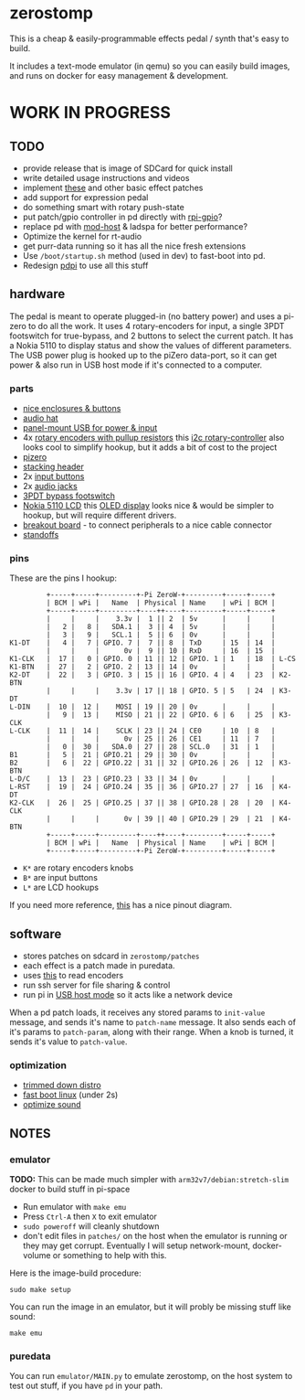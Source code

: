 # zerostomp

This is a cheap & easily-programmable effects pedal / synth that's easy to build.

It includes a text-mode emulator (in qemu) so you can easily build images, and runs on docker for easy management & development.

# WORK IN PROGRESS

## TODO

* provide release that is image of SDCard for quick install
* write detailed usage instructions and videos
* implement [these](https://guitarextended.wordpress.com/audio-effects-for-guitar-with-pure-data/) and other basic effect patches
* add support for expression pedal
* do something smart with rotary push-state
* put patch/gpio controller in pd directly with [rpi-gpio](http://nyu-waverlylabs.org/rpi-gpio/)?
* replace pd with [mod-host](https://github.com/moddevices/mod-host) & ladspa for better performance?
* Optimize the kernel for rt-audio
* get purr-data running so it has all the nice fresh extensions
* Use `/boot/startup.sh` method (used in dev) to fast-boot into pd.
* Redesign [pdpi](https://github.com/konsumer/pdpi) to use all this stuff


## hardware

The pedal is meant to operate plugged-in (no battery power) and uses a pi-zero to do all the work. It uses 4 rotary-encoders for input, a single 3PDT footswitch for true-bypass, and 2 buttons to select the current patch. It has a Nokia 5110 to display status and show the values of different parameters. The USB power plug is hooked up to the piZero data-port, so it can get power & also run in USB host mode if it's connected to a computer.

### parts

* [nice enclosures & buttons](https://www.mammothelectronics.com/)
* [audio hat](https://www.amazon.com/gp/product/B075V1VNDD/ref=ppx_yo_dt_b_asin_title_o02_s00?ie=UTF8&psc=1)
* [panel-mount USB for power & input](https://www.adafruit.com/product/4217)
* 4x [rotary encoders with pullup resistors](https://www.amazon.com/gp/product/B06XQTHDRR/ref=ppx_yo_dt_b_asin_title_o01_s00?ie=UTF8&psc=1) this [i2c rotary-controller](https://www.tindie.com/products/saimon/i2cencoder-v2-connect-multiple-encoder-on-i2c-bus/) also looks cool to simplify hookup, but it adds a bit of cost to the project
* [pizero](https://www.adafruit.com/product/2885)
* [stacking header](https://www.amazon.com/gp/product/B071XCHZNB/ref=ppx_yo_dt_b_asin_title_o00_s00?ie=UTF8&psc=1)
* 2x [input buttons](https://www.amazon.com/gp/product/B076V2QYSJ/ref=ppx_yo_dt_b_asin_title_o01_s00?ie=UTF8&psc=1)
* 2x [audio jacks](https://www.amazon.com/gp/product/B00CO6Q1II/ref=ppx_yo_dt_b_asin_title_o01_s00?ie=UTF8&psc=1)
* [3PDT bypass footswitch](https://www.mammothelectronics.com/collections/footswitches/products/3pdt-ls-pro-footswitch)
* [Nokia 5110 LCD](https://www.adafruit.com/product/338) this [OLED display](https://www.amazon.com/MakerFocus-Display-SSD1306-3-3V-5V-Arduino/dp/B0761LV1SD/ref=pd_rhf_dp_s_all_spx_wp_0_3/134-4039483-3143422?_encoding=UTF8&pd_rd_i=B0761LV1SD&pd_rd_r=17ceed7d-2098-49cf-ae9b-a86382757db0&pd_rd_w=7hfrp&pd_rd_wg=BXBz1&pf_rd_p=ffd394b3-6bb0-43ec-8bd8-b3dd44ab44d6&pf_rd_r=0RZCJGGR9AV8SPX9KTTX&refRID=0RZCJGGR9AV8SPX9KTTX&th=1) looks nice & would be simpler to hookup, but will require different drivers.
* [breakout board](https://www.buyapi.ca/product/raspberry-pi-3-cobbler-breakout-kit/) - to connect peripherals to a nice cable connector
* [standoffs](https://www.buyapi.ca/product/brass-m2-5-standoffs-for-pi-hats-pack-of-4/)

### pins

These are the pins I hookup:

```
         +-----+-----+---------+-Pi ZeroW-+---------+-----+-----+
         | BCM | wPi |   Name  | Physical | Name    | wPi | BCM |
         +-----+-----+---------+----++----+---------+-----+-----+
         |     |     |    3.3v |  1 || 2  | 5v      |     |     |
         |   2 |   8 |   SDA.1 |  3 || 4  | 5v      |     |     |
         |   3 |   9 |   SCL.1 |  5 || 6  | 0v      |     |     |
K1-DT    |   4 |   7 | GPIO. 7 |  7 || 8  | TxD     | 15  | 14  |
         |     |     |      0v |  9 || 10 | RxD     | 16  | 15  |
K1-CLK   |  17 |   0 | GPIO. 0 | 11 || 12 | GPIO. 1 | 1   | 18  | L-CS
K1-BTN   |  27 |   2 | GPIO. 2 | 13 || 14 | 0v      |     |     |
K2-DT    |  22 |   3 | GPIO. 3 | 15 || 16 | GPIO. 4 | 4   | 23  | K2-BTN
         |     |     |    3.3v | 17 || 18 | GPIO. 5 | 5   | 24  | K3-DT
L-DIN    |  10 |  12 |    MOSI | 19 || 20 | 0v      |     |     |
         |   9 |  13 |    MISO | 21 || 22 | GPIO. 6 | 6   | 25  | K3-CLK
L-CLK    |  11 |  14 |    SCLK | 23 || 24 | CE0     | 10  | 8   | 
         |     |     |      0v | 25 || 26 | CE1     | 11  | 7   |
         |   0 |  30 |   SDA.0 | 27 || 28 | SCL.0   | 31  | 1   |
B1       |   5 |  21 | GPIO.21 | 29 || 30 | 0v      |     |     |
B2       |   6 |  22 | GPIO.22 | 31 || 32 | GPIO.26 | 26  | 12  | K3-BTN
L-D/C    |  13 |  23 | GPIO.23 | 33 || 34 | 0v      |     |     |
L-RST    |  19 |  24 | GPIO.24 | 35 || 36 | GPIO.27 | 27  | 16  | K4-DT
K2-CLK   |  26 |  25 | GPIO.25 | 37 || 38 | GPIO.28 | 28  | 20  | K4-CLK
         |     |     |      0v | 39 || 40 | GPIO.29 | 29  | 21  | K4-BTN
         +-----+-----+---------+----++----+---------+-----+-----+
         | BCM | wPi |   Name  | Physical | Name    | wPi | BCM |
         +-----+-----+---------+-Pi ZeroW-+---------+-----+-----+

```

* `K*` are rotary encoders knobs
* `B*` are input buttons
* `L*` are LCD hookups

If you need more reference, [this](https://cdn.sparkfun.com/assets/learn_tutorials/6/7/6/PiZero_1.pdf) has a nice pinout diagram.

## software

* stores patches on sdcard in `zerostomp/patches`
* each effect is a patch made in puredata.
* uses [this](https://github.com/modmypi/Rotary-Encoder/blob/master/rotary_encoder.py) to read encoders
* run ssh server for file sharing & control
* run pi in [USB host mode](https://gist.github.com/gbaman/975e2db164b3ca2b51ae11e45e8fd40a) so it acts like a network device

When a pd patch loads, it receives any stored params to `init-value` message, and sends it's name to `patch-name` message. It also sends each of it's params to `patch-param`, along with their range. When a knob is turned, it sends it's value to `patch-value`.

### optimization

* [trimmed down distro](https://gist.github.com/hhromic/78e3d849ec239b6a4789ae8842701838)
* [fast boot linux](http://himeshp.blogspot.com/2018/08/fast-boot-with-raspberry-pi.html) (under 2s)
* [optimize sound](https://wiki.linuxaudio.org/wiki/raspberrypi)

## NOTES

### emulator

**TODO:** This can be made much simpler with `arm32v7/debian:stretch-slim` docker to build stuff in pi-space

* Run emulator with `make emu`
* Press `Ctrl-A` then `X` to exit emulator
* `sudo poweroff` will cleanly shutdown
* don't edit files in `patches/` on the host when the emulator is running or they may get corrupt. Eventually I will setup network-mount, docker-volume or something to help with this.

Here is the image-build procedure:

```
sudo make setup
```

You can run the image in an emulator, but it will probly be missing stuff like sound:

```
make emu
```

### puredata

You can run `emulator/MAIN.py` to emulate zerostomp, on the host system to test out stuff, if you have `pd` in your path.
